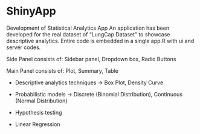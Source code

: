 # ShinyApp
Development of Statistical Analytics App
An application has been developed for the real dataset of “LungCap Dataset” to showcase descriptive analytics. 
Entire code is embedded in a single app.R with ui and server codes.

Side Panel consists of: Sidebar panel, Dropdown box, Radio Buttons

Main Panel consists of: Plot, Summary, Table

* Descriptive analytics techniques -> Box Plot, Density Curve 

* Probabilistic models -> Discrete (Binomial Distribution), Continuous (Normal Distribution) 

* Hypothesis testing

* Linear Regression
